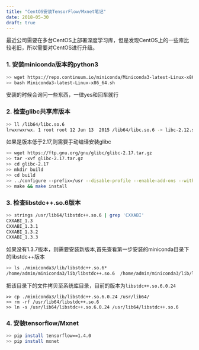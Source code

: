 ```yaml
---
title: "CentOS安装TensorFlow/Mxnet笔记"
date: 2018-05-30
draft: true
---
```

最近公司需要在多台CentOS上部署深度学习库，但是发现CentOS上的一些库比较老旧，所以需要对CentOS进行升级。
### 1. 安装miniconda版本的python3
``` bash
>> wget https://repo.continuum.io/miniconda/Miniconda3-latest-Linux-x86_64.sh
>> bash Miniconda3-latest-Linux-x86_64.sh
```
安装的时候会询问一些东西，一律yes和回车就行
### 2. 检查glibc共享库版本
``` bash
>> ll /lib64/libc.so.6
lrwxrwxrwx. 1 root root 12 Jun 13  2015 /lib64/libc.so.6 -> libc-2.12.so
```
如果是版本低于2.17,则需要手动编译安装glibc
``` bash
>> wget https://ftp.gnu.org/gnu/glibc/glibc-2.17.tar.gz
>> tar -xvf glibc-2.17.tar.gz
>> cd glibc-2.17
>> mkdir build
>> cd build
>> ../configure --prefix=/usr --disable-profile --enable-add-ons --with-headers=/usr/include --with-binutils=/usr/bin
>> make && make install
```
### 3. 检查libstdc++.so.6版本
``` bash
>> strings /usr/lib64/libstdc++.so.6 | grep 'CXXABI'
CXXABI_1.3
CXXABI_1.3.1
CXXABI_1.3.2
CXXABI_1.3.3
```
如果没有1.3.7版本，则需要安装新版本,首先查看第一步安装的miniconda目录下的libstdc++版本
``` bash
>> ls ./miniconda3/lib/libstdc++.so.6*
/home/admin/miniconda3/lib/libstdc++.so.6  /home/admin/miniconda3/lib/libstdc++.so.6.0.24
```
把该目录下的文件拷贝至系统库目录，目前的版本为`libstdc++.so.6.0.24`
```
>> cp ./miniconda3/lib/libstdc++.so.6.0.24 /usr/lib64/
>> rm -rf /usr/lib64/libstdc++.so.6
>> ln -s /usr/lib64/libstdc++.so.6.0.24 /usr/lib64/libstdc++.so.6
```

### 4. 安装tensorflow/Mxnet
``` bash
>> pip install tensorflow==1.4.0
>> pip install mxnet
```

